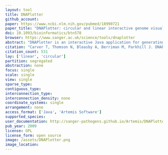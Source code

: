 ```yaml
---
layout: tool 
title: DNAPlotter
github_account: 
paper: https://www.ncbi.nlm.nih.gov/pubmed/18990721
paper_title: "DNAPlotter: circular and linear interactive genome visualization."
doi: 10.1093/bioinformatics/btn578
browser: https://www.sanger.ac.uk/science/tools/dnaplotter
abstract: "DNAPlotter is an interactive Java application for generating circular and linear representations of genomes. Making use of the Artemis libraries to provide a user-friendly method of loading in sequence files (EMBL, GenBank, GFF) as well as data from relational databases, it filters features of interest to display on separate user-definable tracks. It can be used to produce publication quality images for papers or web pages., , AVAILABILITY: DNAPlotter is freely available (under a GPL licence) for download (for MacOSX, UNIX and Windows) at the Wellcome Trust Sanger Institute web sites: http://www.sanger.ac.uk/Software/Artemis/circular/"
citation: "Carver T, Thomson N, Bleasby A, Berriman M, Parkhill J. DNAPlotter: circular and linear interactive genome visualization. Bioinformatics. academic.oup.com; 2009;25: 119–120."
citation_count: 531
lay: ['linear', 'circular']
partition: segregated
abstraction: none
focus: single
scale: single
view: single
sparse_type: 
contiguous_type: 
interconnection_type: 
interconnection_density: none
coordinate_systems: single
arrangement: none
access_format: ['Java', 'Artemis Software']
supported_species: 
user_documentation: http://sanger-pathogens.github.io/Artemis/DNAPlotter/
pub_year: 2009
license: GPL
license_form: open source
image: /assets/DNAPlotter.png
image_location: 
---
```

